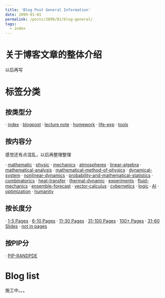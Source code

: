 ```yaml
---
title: 'Blog Post General Information'
date: 2099-01-01
permalink: /posts/2099/01/blog-general/
tags:
  - index
---
```


# 关于博客文章的整体介绍

以后再写

# 标签分类

## 按类型分

· [index](/tags/#index)
· [blogpost](/tags/#blogpost)
· [lecture note](/tags/#lecnote)
· [homework](/tags/#homework)
· [life-exp](/tags/#life-exp)
· [tools](/tags/#tools)

## 按内容分
感觉还有点混乱，以后再整理整理

· [mathematic](/tags/#mathematic)
· [physic](/tags/#physic)
· [mechanics](/tags/#mechanics)
· [atmospheres](/tags/#atmospheres)
· [linear-algebra](/tags/#linear-algebra)
· [mathematical-analysis](/tags/#mathematical-analysis)
· [mathematical-method-of-physics](/tags/#mathematical-method-of-physics)
· [dynamical-system](/tags/#dynamical-system)
· [nonlinear-dynamics](/tags/#nonlinear-dynamics)
· [probability-and-mathematical-statistics](/tags/#probability-and-mathematical-statistics)
· [combinatorics](/tags/#combinatorics)
· [heat-transfer](/tags/#heat-transfer)
· [thermal-dynamic](/tags/#thermal-dynamic)
· [experiments](/tags/#experiments)
· [fluid-mechanics](/tags/#fluid-mechanics)
· [ensemble-forecast](/tags/#ensemble-forecast)
· [vector-calculus](/tags/#vector-calculus)
· [cybernetics](/tags/#cybernetics)
· [logic](/tags/#logic)
· [AI](/tags/#ai)
· [optimization](/tags/#optimization)
· [humanity](/tags/#humanity)

## 按长度分
· [1-5 Pages](/tags/#1-5-pages)
· [6-10 Pages](/tags/#6-10-pages)
· [11-30 Pages](/tags/#11-30-pages)
· [31-100 Pages](/tags/#31-100-pages)
· [100+ Pages](/tags/#100-pages)
· [31-60 Slides](/tags/#31-60-slides)
· [not in pages](/tags/#not-in-pages)

## 按PIP分

· [PIP-RANDPDE](/tags/#pip-randpde)

# Blog list
施工中。。。